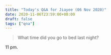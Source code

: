 ```yaml
---
title: "Today's Q&A for Jiayee (06 Nov 2020)"
date: 2020-11-06T23:59:00+08:00
draft: false
tags: ["qna"]
---
```

> What time did you go to bed last night?

11 pm.
